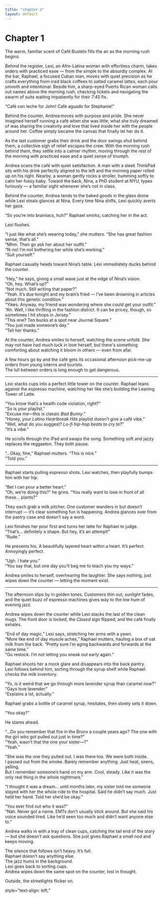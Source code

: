 ```yaml
---
title: "chapter-1"
layout: default
---
```


<link rel="stylesheet" href="{{ '/assets/css/custom.css' | relative_url }}">

# Chapter 1

The warm, familiar scent of Café Bustelo fills the air as the morning rush begins.

Behind the register, Lexi, an Afro-Latina woman with effortless charm, takes orders with practiced ease — from the simple to the absurdly complex. At the bar, Raphael, a focused Cuban man, moves with quiet precision as he crafts everything from iced black coffees to salted caramel lattes, each pour smooth and intentional. Beside him, a sharp-eyed Puerto Rican woman calls out names above the morning rush, checking tickets and navigating the swarm of suits waiting impatiently for their 7:45 fix.

“Café con leche for John! Café aguado for Stephanie!”

Behind the counter, Andrea moves with purpose and pride. She never imagined herself running a café when she was little; what she truly dreamed of was sharing the creativity and love that lived inside her with the people around her. Coffee simply became the canvas that finally let her do it.

As the last customer grabs their drink and the door swings shut behind them, a collective sigh of relief escapes the crew. With the morning rush behind them, they settle into a calmer rhythm, moving through the rest of the morning with practiced ease and a quiet sense of triumph.

Andrea scans the café with quiet satisfaction. A man with a sleek ThinkPad sits with his drink perfectly aligned to the left and the morning paper rolled up on his right. Nearby, a woman gently rocks a stroller, humming softly to calm her fussy baby. Toward the back, Nina, a PhD student at NYU, types furiously — a familiar sight whenever she’s not in class.

Behind the counter, Andrea tends to the baked goods in the glass dome while Lexi steals glances at Nina. Every time Nina shifts, Lexi quickly averts her gaze.

“So you’re into brainiacs, huh?” Raphael smirks, catching her in the act.

Lexi flushes.  

“I just like what she’s wearing today,” she mutters. “She has great fashion sense, that’s all.”  
“Mhm. Then go ask her about her outfit.”  
“N-no! I’m not bothering her while she’s working.”  
“Suit yourself.”

Raphael casually heads toward Nina’s table. Lexi immediately ducks behind the counter.

“Hey,” he says, giving a small wave just at the edge of Nina’s vision.  
“Oh, hey. What’s up?”  
“Not much. Still writing that paper?”  
“Yeah. It’s due tonight and my brain’s fried — I’ve been drowning in articles about this genetic condition.”  
“Yikes. Anyway, my friend was wondering where she could get your outfit.”  
“Ah. Well, I like thrifting in the fashion district. It can be pricey, though, so sometimes I hit shops in Jersey.”  
“This one? Ten bucks at a spot near Journal Square.”  
“You just made someone’s day.”  
“Tell her thanks.”

At the counter, Andrea smiles to herself, watching the scene unfold. She may not have had much luck in love herself, but there's something comforting about watching it bloom in others — even from afar.

A few hours go by and the café gets its occasional afternoon pick-me-up orders from young interns and tourists.  
The lull between orders is long enough to get dangerous.

---

Lexi stacks cups into a perfect little tower on the counter. Raphael leans against the espresso machine, watching her like she’s building the Leaning Tower of Latte.

“You know that’s a health code violation, right?”  
“So is your playlist.”  
“Excuse me—this is classic *Bad Bunny*.”  
“Honey, your *Latino Heartbreak Hits* playlist doesn’t give a café vibe.”  
“Well, what do you suggest? *Lo-fi hip-hop beats to cry to*?”  
“It’s a vibe.”

He scrolls through the iPad and swaps the song. Something soft and jazzy replaces the reggaeton. They both pause.

“…Okay, fine,” Raphael mutters. “This is nice.”  
“Told you.”

---

Raphael starts pulling espresso shots. Lexi watches, then playfully bumps him with her hip.

“Bet I can pour a better heart.”  
“Oh, we’re doing this?” he grins. “You really want to lose in front of all these… plants?”

They each grab a milk pitcher. One customer wanders in but doesn’t interrupt — it’s clear something fun is happening. Andrea glances over from the pastry case and doesn’t say a word.

Lexi finishes her pour first and turns her latte for Raphael to judge.  
“That’s… definitely a shape. But hey, it’s an attempt!”  
“Rude.”

He presents his. A beautifully layered heart within a heart. It’s perfect. Annoyingly perfect.

“Ugh. I hate you.”  
“You say that, but one day you’ll beg me to teach you my ways.”

Andrea smiles to herself, overhearing the laughter. She says nothing, just wipes down the counter — letting the moment exist.

---

The afternoon slips by in golden tones. Customers thin out, sunlight fades, and the quiet buzz of espresso machines gives way to the low hum of evening jazz.

Andrea wipes down the counter while Lexi stacks the last of the clean mugs. The front door is locked, the *Closed* sign flipped, and the café finally exhales.

“End of day magic,” Lexi says, stretching her arms with a yawn.  
“More like end of day muscle aches,” Raphael mutters, hauling a box of oat milk from the back. “Pretty sure I’m aging backwards and forwards at the same time.”  
 “Go restock. I’m not letting you sneak out early again.”

Raphael shoots her a mock glare and disappears into the back pantry.  
Lexi follows behind him, sorting through the syrup shelf while Raphael checks the milk inventory.

 “Yo, is it weird that we go through more lavender syrup than caramel now?”  
 “Gays love lavender.”  
 “Explains a lot, actually.”

Raphael grabs a bottle of caramel syrup, hesitates, then slowly sets it down.

 “You okay?”

He stares ahead.

 “…Do you remember that fire in the Bronx a couple years ago? The one with the girl who got pulled out just in time?”  
 “Yeah, wasn’t that the one your sister—?”  
 “Yeah.”

 “She was the one they pulled out. I was there too. We were both inside.  
 I passed out from the smoke. Barely remember anything. Just heat, sirens, yelling.  
 But I remember someone’s hand on my arm. Cool, steady. Like it was the only real thing in the whole nightmare.”

 “I thought it was a dream… until months later, my sister told me someone stayed with her the whole ride to the hospital. Said he didn’t say much. Just held her hand. Told her she’d be okay.”

 “You ever find out who it was?”  
 “Nah. Never got a name. EMTs don’t usually stick around. But she said his voice sounded tired. Like he’d seen too much and didn’t want anyone else to.”

Andrea walks in with a tray of clean cups, catching the tail end of the story — but she doesn’t ask questions. She just gives Raphael a small nod and keeps moving.

The silence that follows isn’t heavy. It’s full.  
Raphael doesn’t say anything else.  
The jazz hums in the background.  
Lexi goes back to sorting cups.  
Andrea wipes down the same spot on the counter, lost in thought.

Outside, the streetlights flicker on.

<p> style="text-align: left;"
  <a href="{{ '/' | relative_url }}"← Back to Home</a>
</p>

